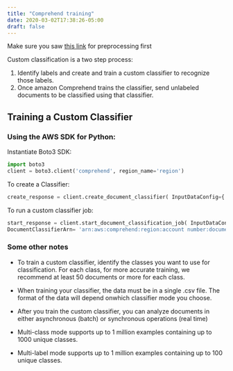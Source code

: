 ```yaml
---
title: "Comprehend training"
date: 2020-03-02T17:38:26-05:00
draft: false
---
```


Make sure you saw [this link](../../preprocessing/comprehend) for preprocessing first

Custom classification is a two step process:

1. Identify labels and create and train a custom classifier to recognize those labels. 
2. Once amazon Comprehend trains the classifier, send unlabeled documents to be classified using that classifier. 

## Training a Custom Classifier

### Using the AWS SDK for Python:

Instantiate Boto3 SDK:
```python
import boto3
client = boto3.client('comprehend', region_name='region')
```

To create a Classifier:
```python
create_response = client.create_document_classifier( InputDataConfig={ 'S3Uri': 's3://S3Bucket/docclass/file name' }, DataAccessRoleArn='arn:aws:iam::account number:role/resource name', DocumentClassifierName='SampleCodeClassifier1', LanguageCode='en')
```


To run a custom classifier job:
```python
start_response = client.start_document_classification_job( InputDataConfig={ 'S3Uri': 's3://S3Bucket/docclass/file name', 'InputFormat': 'ONE_DOC_PER_LINE' }, OutputDataConfig={ 'S3Uri': 's3://S3Bucket/output' }, DataAccessRoleArn='arn:aws:iam::account number:role/resource name',
DocumentClassifierArn= 'arn:aws:comprehend:region:account number:document-classifier/SampleCodeClassifier1')

```


### Some other notes
- To train a custom classifier, identify the classes you want to use for classification. For each class, for more accurate training, we recommend at least 50 documents or more for each class.

- When training your classifier, the data must be in a single .csv file. The format of the data will depend onwhich classifier mode you choose.

- After you train the custom classifier, you can analyze documents in either asynchronous (batch) or synchronous operations (real time)

- Multi-class mode supports up to 1 million examples containing up to 1000 unique classes.

- Multi-label mode supports up to 1 million examples containing up to 100 unique classes.
